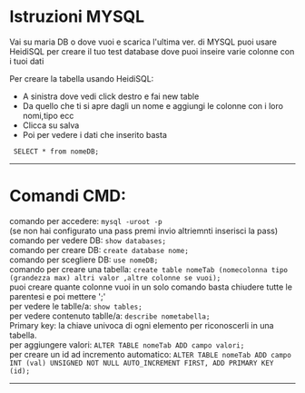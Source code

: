 # Istruzioni MYSQL
Vai su maria DB o dove vuoi e scarica l'ultima ver. di MYSQL
puoi usare HeidiSQL per creare il tuo test database dove puoi inseire varie colonne con i  tuoi dati

Per creare la tabella usando HeidiSQL:

<ul>
<li>A sinistra dove vedi click destro e fai new table </li>
<li>Da quello che ti si apre dagli un nome e aggiungi le colonne con i loro nomi,tipo ecc</li>
<li>Clicca su salva</li>
<li>Poi per vedere i dati che inserito basta</li>
</ul>

``` SELECT * from nomeDB;```
<hr>

# Comandi CMD:

comando per accedere: ```mysql -uroot -p``` <br>
(se non hai configurato una pass premi invio altriemnti inserisci la pass)<br>
comando per vedere DB: ```show databases;``` <br>
comando per creare DB: ```create database nome;``` <br>
comando per scegliere DB: ```use nomeDB;``` <br>
comando per creare una tabella: ```create table nomeTab (nomecolonna tipo (grandezza max) altri valor ,altre colonne se vuoi);``` <br>
puoi creare quante colonne vuoi in un solo comando basta chiudere tutte le parentesi e poi mettere ';' <br>
per vedere le tablle/a: ```show tables;``` <br>
per vedere contenuto tablle/a: ```describe nometabella;``` <br>
Primary key: la chiave univoca di ogni elemento per riconoscerli in una tabella.<br>
per aggiungere valori: ```ALTER TABLE nomeTab ADD campo valori;``` <br>
per creare un id ad incremento automatico: ```ALTER TABLE nomeTab ADD campo INT (val) UNSIGNED NOT NULL AUTO_INCREMENT FIRST, ADD PRIMARY KEY (id);``` <br>
<hr>



